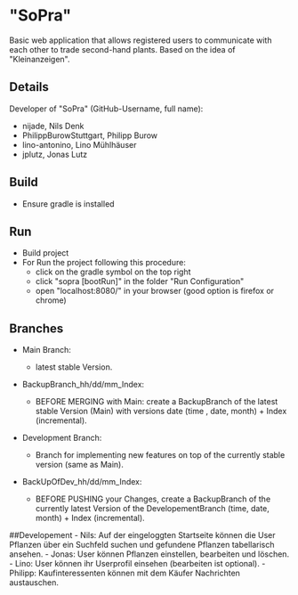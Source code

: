 # "SoPra"
Basic web application that allows registered users to communicate with each other to trade second-hand plants. Based on the idea of "Kleinanzeigen".

## Details
Developer of "SoPra" (GitHub-Username, full name):
- nijade, Nils Denk
- PhilippBurowStuttgart, Philipp Burow
- lino-antonino, Lino Mühlhäuser
- jplutz, Jonas Lutz

## Build
- Ensure gradle is installed

## Run
- Build project
- For Run the project following this procedure:
  - click on the gradle symbol on the top right
  - click "sopra [bootRun]" in the folder "Run Configuration"
  - open "localhost:8080/" in your browser (good option is firefox or chrome)

 ## Branches
 
 - Main Branch:
   - latest stable Version.
     
 - BackupBranch_hh/dd/mm_Index:
   - BEFORE MERGING with Main: create a BackupBranch of the latest stable Version (Main) with versions date (time , date, month) + Index (incremental).
     
 - Development Branch:
   - Branch for implementing new features on top of the currently stable version (same as Main).
     
 - BackUpOfDev_hh/dd/mm_Index:
   - BEFORE PUSHING your Changes, create a BackupBranch of the currently latest Version of the DevelopementBranch (time, date, month) + Index (incremental).

  ##Developement
    - Nils: Auf der eingeloggten Startseite können die User Pflanzen über ein Suchfeld suchen und
      gefundene Pflanzen tabellarisch ansehen.
    - Jonas: User können Pflanzen einstellen, bearbeiten und löschen.
    - Lino: User können ihr Userprofil einsehen (bearbeiten ist optional).
    - Philipp: Kaufinteressenten können mit dem Käufer Nachrichten austauschen.




